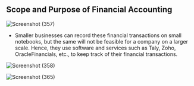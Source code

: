 ## Scope and Purpose of Financial Accounting

![Screenshot (357)](https://github.com/user-attachments/assets/1fdb66a0-fb0a-4d5b-91a1-0cd75d4b0eae)

* Smaller businesses can record these financial transactions on small notebooks, but the same will not be feasible for a company on a larger scale. Hence, they use software and services such as Taly, Zoho, OracleFinancials, etc., to keep track of their financial transactions.

 ![Screenshot (358)](https://github.com/user-attachments/assets/dd99356e-3489-4dc2-9ca5-a2586b697393)

![Screenshot (365)](https://github.com/user-attachments/assets/354b4292-4524-471c-9a4d-0d89436fdbc2)
